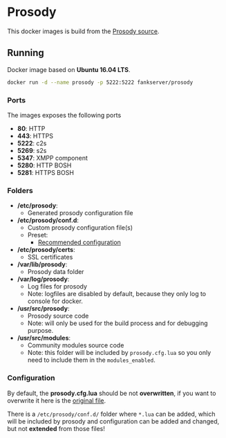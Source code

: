 # Prosody

This docker images is build from the [Prosody source](https://hg.prosody.im/).

## Running

Docker image based on __Ubuntu 16.04 LTS__.
```bash
docker run -d --name prosody -p 5222:5222 fankserver/prosody
```

### Ports

The images exposes the following ports
* __80__: HTTP
* __443__: HTTPS
* __5222__: c2s
* __5269__: s2s
* __5347__: XMPP component
* __5280__: HTTP BOSH
* __5281__: HTTPS BOSH

### Folders

* __/etc/prosody__:
	* Generated prosody configuration file
* __/etc/prosody/conf.d__:
	* Custom prosody configuration file(s)
	* Preset:
		* [Recommended configuration](examples/recommended.cfg.lua)
* __/etc/prosody/certs__:
	* SSL certificates
* __/var/lib/prosody__:
	* Prosody data folder
* __/var/log/prosody__:
	* Log files for prosody
	* Note: logfiles are disabled by default, because they only log to console for docker.
* __/usr/src/prosody__:
	* Prosody source code
	* Note: will only be used for the build process and for debugging purpose.
* __/usr/src/modules__:
	* Community modules source code
	* Note: this folder will be included by `prosody.cfg.lua` so you only need to include them in the `modules_enabled`.

### Configuration

By default, the __prosody.cfg.lua__ should be not __overwritten__, if you want to overwrite it here is the [original file](examples/default.cfg.lua).

There is a `/etc/prosody/conf.d/` folder where `*.lua` can be added, which will be included by prosody and configuration can be added and changed, but not __extended__ from those files!
